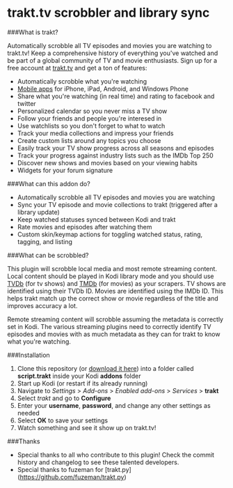 trakt.tv scrobbler and library sync
==============================================

###What is trakt?

Automatically scrobble all TV episodes and movies you are watching to trakt.tv! Keep a comprehensive history of everything you've watched and be part of a global community of TV and movie enthusiasts. Sign up for a free account at [trakt.tv](http://trakt.tv) and get a ton of features:

* Automatically scrobble what you're watching
* [Mobile apps](http://trakt.tv/downloads) for iPhone, iPad, Android, and Windows Phone
* Share what you're watching (in real time) and rating to facebook and twitter
* Personalized calendar so you never miss a TV show
* Follow your friends and people you're interesed in
* Use watchlists so you don't forget to what to watch
* Track your media collections and impress your friends
* Create custom lists around any topics you choose
* Easily track your TV show progress across all seasons and episodes
* Track your progress against industry lists such as the IMDb Top 250
* Discover new shows and movies based on your viewing habits
* Widgets for your forum signature

###What can this addon do?

* Automatically scrobble all TV episodes and movies you are watching 
* Sync your TV episode and movie collections to trakt (triggered after a library update)
* Keep watched statuses synced between Kodi and trakt
* Rate movies and episodes after watching them
* Custom skin/keymap actions for toggling watched status, rating, tagging, and listing

###What can be scrobbled?

This plugin will scrobble local media and most remote streaming content. Local content should be played in Kodi library mode and you should use [TVDb](http://thetvdb.com/) (for tv shows) and [TMDb](http://themoviedb.org) (for movies) as your scrapers. TV shows are identified using their TVDb ID. Movies are identified using the IMDb ID. This helps trakt match up the correct show or movie regardless of the title and improves accuracy a lot.

Remote streaming content will scrobble assuming the metadata is correctly set in Kodi. The various streaming plugins need to correctly identify TV episodes and movies with as much metadata as they can for trakt to know what you're watching.

###Installation

1. Clone this repository (or [download it here](https://github.com/rectifyer/script.trakt/zipball/master)) into a folder called **script.trakt** inside your Kodi **addons** folder
2. Start up Kodi (or restart if its already running)
3. Navigate to *Settings* > *Add-ons* > *Enabled add-ons* > *Services* > **trakt**
4. Select *trakt* and go to **Configure**
5. Enter your **username**, **password**, and change any other settings as needed
6. Select **OK** to save your settings
7. Watch something and see it show up on trakt.tv!

###Thanks

* Special thanks to all who contribute to this plugin! Check the commit history and changelog to see these talented developers.
* Special thanks to fuzeman for [trakt.py] (https://github.com/fuzeman/trakt.py)
